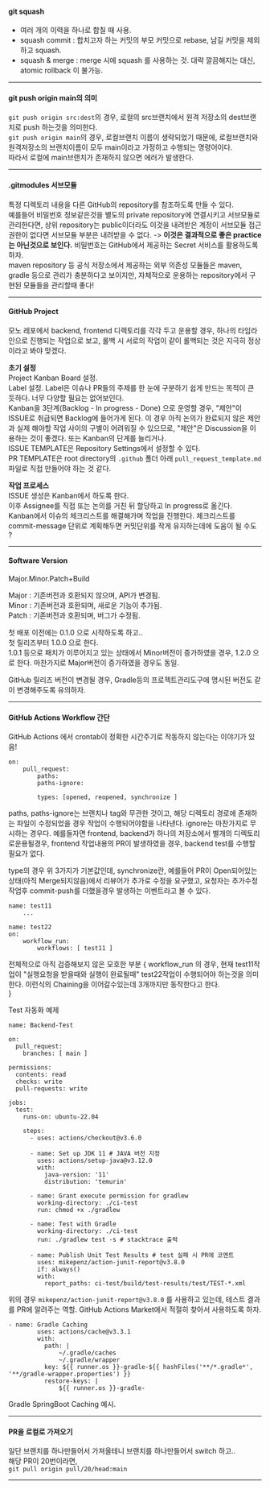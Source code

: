 #### git squash
- 여러 개의 이력을 하나로 합칠 때 사용.
- squash commit : 합치고자 하는 커밋의 부모 커밋으로 rebase, 남길 커밋을 제외하고 squash.
- squash & merge : merge 시에 squash 를 사용하는 것. 대략 깔끔해지는 대신, atomic rollback 이 불가능.  

---  

#### git push origin main의 의미  
`git push origin src:dest`의 경우, 로컬의 src브랜치에서 원격 저장소의 dest브랜치로 push 하는것을 의미한다.  
`git push origin main`의 경우, 로컬브랜치 이름이 생략되었기 때문에, 로컬브랜치와 원격저장소의 브랜치이름이 모두 main이라고 가정하고 수행되는 명령어이다.  
따라서 로컬에 main브랜치가 존재하지 않으면 에러가 발생한다.  

---  

#### .gitmodules 서브모듈  
특정 디렉토리 내용을 다른 GitHub의 repository를 참조하도록 만들 수 있다.  
예를들어 비밀번호 정보같은것을 별도의 private repository에 연결시키고 서브모듈로 관리한다면, 상위 repository는 public이더라도 이것을 내려받은 계정이 서브모듈 접근권한이 없다면 서브모듈 부분은 내려받을 수 없다. -> **이것은 결과적으로 좋은 practice는 아닌것으로 보인다.** 비밀번호는 GitHub에서 제공하는 Secret 서비스를 활용하도록 하자.  
maven repository 등 공식 저장소에서 제공하는 외부 의존성 모듈들은 maven, gradle 등으로 관리가 충분하다고 보이지만, 자체적으로 운용하는 repository에서 구현된 모듈들을 관리할때 좋다!  

---  

#### GitHub Project  

모노 레포에서 backend, frontend 디렉토리를 각각 두고 운용할 경우, 하나의 타임라인으로 진행되는 작업으로 보고, 롤백 시 서로의 작업이 같이 롤백되는 것은 지극히 정상이라고 봐야 맞겠다.  

**초기 설정**  
Project Kanban Board 설정.    
Label 설정. Label은 이슈나 PR들의 주제를 한 눈에 구분하기 쉽게 만드는 목적이 큰 듯하다. 너무 다양할 필요는 없어보인다.  
Kanban을 3단계(Backlog - In progress - Done) 으로 운영할 경우, "제안"이 ISSUE로 취급되면 Backlog에 들어가게 된다. 이 경우 아직 논의가 완료되지 않은 제안과 실제 해야할 작업 사이의 구별이 어려워질 수 있으므로, "제안"은 Discussion을 이용하는 것이 좋겠다. 또는 Kanban의 단계를 늘리거나.  
ISSUE TEMPLATE은 Repository Settings에서 설정할 수 있다.  
PR TEMPLATE은 root directory의 `.github` 폴더 아래 `pull_request_template.md` 파일로 직접 만들어야 하는 것 같다.  

**작업 프로세스**  
ISSUE 생성은 Kanban에서 하도록 한다.  
이후 Assignee를 직접 또는 논의를 거친 뒤 할당하고 In progress로 옮긴다.  
Kanban에서 이슈의 체크리스트를 해결해가며 작업을 진행한다. 체크리스트를 commit-message 단위로 계획해두면 커밋단위를 작게 유지하는데에 도움이 될 수도 ?  

---  

#### Software Version  
Major.Minor.Patch+Build  

Major : 기존버전과 호환되지 않으며, API가 변경됨.  
Minor : 기존버전과 호환되며, 새로운 기능이 추가됨.  
Patch : 기존버전과 호환되며, 버그가 수정됨.  

첫 배포 이전에는 0.1.0 으로 시작하도록 하고..  
첫 릴리즈부터 1.0.0 으로 한다.  
1.0.1 등으로 패치가 이루어지고 있는 상태에서 Minor버전이 증가하였을 경우, 1.2.0 으로 한다. 마찬가지로 Major버전이 증가하였을 경우도 동일.  

GitHub 릴리즈 버전이 변경될 경우, Gradle등의 프로젝트관리도구에 명시된 버전도 같이 변경해주도록 유의하자.  

---
 
#### GitHub Actions Workflow 간단  
GitHub Actions 에서 crontab이 정확한 시간주기로 작동하지 않는다는 이야기가 있음!  

```
on:
	pull_request:
		paths:
		paths-ignore:
		
		types: [opened, reopened, synchronize ]
```  
paths, paths-ignore는 브랜치나 tag와 무관한 것이고, 해당 디렉토리 경로에 존재하는 파일이 수정되었을 경우 작업이 수행되어야함을 나타낸다. ignore는 마찬가지로 무시하는 경우다. 예를들자면 frontend, backend가 하나의 저장소에서 별개의 디렉토리로운용될경우, frontend 작업내용의 PR이 발생하였을 경우, backend test를 수행할 필요가 없다.  

type의 경우 위 3가지가 기본값인데, synchronize란, 예를들어 PR이 Open되어있는상태(아직 Merge되지않음)에서 리뷰어가 추가로 수정을 요구했고, 요청자는 추가수정 작업후 commit-push를 더했을경우 발생하는 이벤트라고 볼 수 있다.  

```
name: test11
	...

name: test22
on:
	workflow_run:
		workflows: [ test11 ]
```
전체적으로 아직 검증해보지 않은 모호한 부분 {
	workflow_run 의 경우, 현재 test11작업이 "실행요청을 받을때와 실행이 완료될때" test22작업이 수행되어야 하는것을 의미한다. 이런식의 Chaining을 이어갈수있는데 3개까지만 동작한다고 한다.  
}

Test 자동화 예제  
```
name: Backend-Test

on:
  pull_request:
    branches: [ main ]

permissions:
  contents: read
  checks: write
  pull-requests: write

jobs:
  test:
    runs-on: ubuntu-22.04 

    steps:
      - uses: actions/checkout@v3.6.0

      - name: Set up JDK 11 # JAVA 버전 지정
        uses: actions/setup-java@v3.12.0
        with:
          java-version: '11'
          distribution: 'temurin'

      - name: Grant execute permission for gradlew
        working-directory: ./ci-test
        run: chmod +x ./gradlew

      - name: Test with Gradle 
        working-directory: ./ci-test
        run: ./gradlew test -s # stacktrace 출력

      - name: Publish Unit Test Results # test 실패 시 PR에 코멘트
        uses: mikepenz/action-junit-report@v3.8.0
        if: always()
        with:
          report_paths: ci-test/build/test-results/test/TEST-*.xml
```  
위의 경우 `mikepenz/action-junit-report@v3.8.0` 를 사용하고 있는데, 테스트 결과를 PR에 알려주는 역할. GitHub Actions Market에서 적절히 찾아서 사용하도록 하자.  


```
- name: Gradle Caching
        uses: actions/cache@v3.3.1
        with:
          path: |  
              ~/.gradle/caches
              ~/.gradle/wrapper
          key: ${{ runner.os }}-gradle-${{ hashFiles('**/*.gradle*', '**/gradle-wrapper.properties') }}
          restore-keys: |
              ${{ runner.os }}-gradle-
```  
Gradle SpringBoot Caching 예시.  


---  

#### PR을 로컬로 가져오기  
일단 브랜치를 하나만들어서 가져올테니 브랜치를 하나만들어서 switch 하고..  
해당 PR이 20번이라면,  
`git pull origin pull/20/head:main`  

---  







	
			